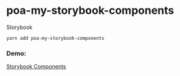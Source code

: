# poa-my-storybook-components

Storybook

```
yarn add poa-my-storybook-components
```

### Demo:
[Storybook Components](https://programito.github.io/sb-components-tutorial/?path=/story/ui-mylabel--basic)